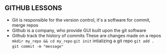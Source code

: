## GITHUB LESSONS

* Git is responsible for the version control, it's a software for commit, merge repos
* Github is a company, who provide GUI built upon the git software
* Github track the history of commits
These are changes made on a repos
`mkdir my_repo && cd my_repo`
`git init` intializing a git repo
`git add .`
`git commit -m "message"`

